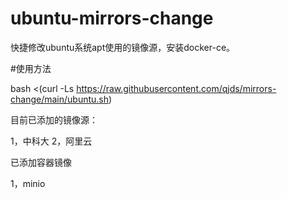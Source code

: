 # ubuntu-mirrors-change
快捷修改ubuntu系统apt使用的镜像源，安装docker-ce。

#使用方法

bash <(curl -Ls https://raw.githubusercontent.com/qjds/mirrors-change/main/ubuntu.sh)

目前已添加的镜像源：

1，中科大
2，阿里云

已添加容器镜像

1，minio
